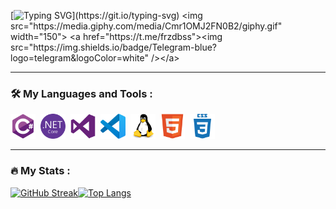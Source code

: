 [![Typing SVG](https://readme-typing-svg.demolab.com?font=JetBrains+Mono&size=26&duration=3200&pause=1000&color=F7A600&background=5428FF00&multiline=true&width=300&height=100&lines=Hi+where!%F0%9F%91%8B+I'm+Igor;+Student+programmer.)](https://git.io/typing-svg) <img src="https://media.giphy.com/media/Cmr1OMJ2FN0B2/giphy.gif" width="150">  
<a href="https://t.me/frzdbss"><img src="https://img.shields.io/badge/Telegram-blue?logo=telegram&logoColor=white" /></a>

--- 

### :hammer_and_wrench: My Languages and Tools :
<div>
  <img src="https://github.com/devicons/devicon/blob/master/icons/csharp/csharp-original.svg" width="40" height="40"/>&nbsp;
  <img src="https://github.com/devicons/devicon/blob/master/icons/dotnetcore/dotnetcore-original.svg" width="40" height="40"/>&nbsp;
  <img src="https://github.com/devicons/devicon/blob/master/icons/visualstudio/visualstudio-plain.svg" width="40" height="40"/>&nbsp;
  <img src="https://github.com/devicons/devicon/blob/master/icons/vscode/vscode-original.svg"  width="40" height="40"/>&nbsp;
  <img src="https://github.com/devicons/devicon/blob/master/icons/linux/linux-original.svg" width="40" height="40"/>&nbsp;
  <img src="https://github.com/devicons/devicon/blob/master/icons/html5/html5-original.svg"width="40" height="40"/>&nbsp;
  <img src="https://github.com/devicons/devicon/blob/master/icons/css3/css3-plain-wordmark.svg" width="40" height="40"/>&nbsp;
</div> 

---     

### :fire: My Stats :
[![GitHub Streak](http://github-readme-streak-stats.herokuapp.com?user=gotovchik&theme=tokyonight&date_format=j%20M%5B%20Y%5D)](https://git.io/streak-stats)[![Top Langs](https://github-readme-stats.vercel.app/api/top-langs/?username=gotovchik&layout=compact&theme=tokyonight)](https://github.com/anuraghazra/github-readme-stats)






